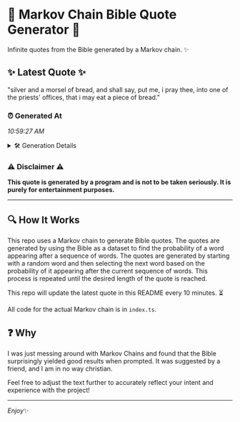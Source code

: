 # 📖 Markov Chain Bible Quote Generator 📖

Infinite quotes from the Bible generated by a Markov chain. ✨

## ✨ Latest Quote ✨
"silver and a morsel of bread, and shall say, put me, i pray thee, into one of the priests' offices, that i may eat a piece of bread."

### ⏰ Generated At
*10:59:27 AM*

<details>
    <summary>🛠️ Generation Details</summary>
    <p>
        <strong>🌱 Seed:</strong> silver<br>
        <strong>🔄 Iterations:</strong> 27<br>
        <strong>📜 Context History:</strong><br>[ silver ]: and<br>[ silver, and ]: a<br>[ silver, and, a ]: morsel<br>[ silver, and, a, morsel ]: of<br>[ silver, and, a, morsel, of ]: bread,<br>[ silver, and, a, morsel, of, bread, ]: and<br>[ and, a, morsel, of, bread,, and ]: shall<br>[ a, morsel, of, bread,, and, shall ]: say,<br>[ morsel, of, bread,, and, shall, say, ]: put<br>[ of, bread,, and, shall, say,, put ]: me,<br>[ bread,, and, shall, say,, put, me, ]: i<br>[ and, shall, say,, put, me,, i ]: pray<br>[ shall, say,, put, me,, i, pray ]: thee,<br>[ say,, put, me,, i, pray, thee, ]: into<br>[ put, me,, i, pray, thee,, into ]: one<br>[ me,, i, pray, thee,, into, one ]: of<br>[ i, pray, thee,, into, one, of ]: the<br>[ pray, thee,, into, one, of, the ]: priests'<br>[ thee,, into, one, of, the, priests' ]: offices,<br>[ into, one, of, the, priests', offices, ]: that<br>[ one, of, the, priests', offices,, that ]: i<br>[ of, the, priests', offices,, that, i ]: may<br>[ the, priests', offices,, that, i, may ]: eat<br>[ priests', offices,, that, i, may, eat ]: a<br>[ offices,, that, i, may, eat, a ]: piece<br>[ that, i, may, eat, a, piece ]: of<br>[ i, may, eat, a, piece, of ]: bread.<br>
    </p>
</details>

### ⚠️ Disclaimer ⚠️
**This quote is generated by a program and is not to be taken seriously. It is purely for entertainment purposes.**

---

## 🔍 How It Works

This repo uses a Markov chain to generate Bible quotes. The quotes are generated by using the Bible as a dataset to find the probability of a word appearing after a sequence of words. The quotes are generated by starting with a random word and then selecting the next word based on the probability of it appearing after the current sequence of words. This process is repeated until the desired length of the quote is reached.

This repo will update the latest quote in this README every 10 minutes. ⏳

All code for the actual Markov chain is in `index.ts`.

## ❓ Why

I was just messing around with Markov Chains and found that the Bible surprisingly yielded good results when prompted. 
It was suggested by a friend, and I am in no way christian.

Feel free to adjust the text further to accurately reflect your intent and experience with the project!

---

*Enjoy*✨
